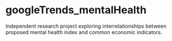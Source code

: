 # googleTrends_mentalHealth
Independent research project exploring interrelationships between proposed mental health index and common economic indicators.  
